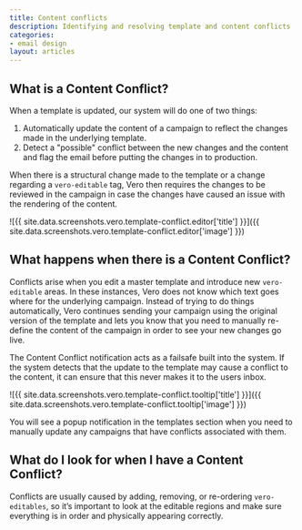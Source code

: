 ```yaml
---
title: Content conflicts
description: Identifying and resolving template and content conflicts
categories:
- email design
layout: articles
---
```


## What is a Content Conflict?

When a template is updated, our system will do one of two things:

1. Automatically update the content of a campaign to reflect the changes made in the underlying template.
2. Detect a "possible" conflict between the new changes and the content and flag the email before putting the changes in to production.

When there is a structural change made to the template or a change regarding a `vero-editable` tag, Vero then requires the changes to be reviewed in the campaign in case the changes have caused an issue with the rendering of the content.

![{{ site.data.screenshots.vero.template-conflict.editor['title'] }}]({{ site.data.screenshots.vero.template-conflict.editor['image'] }})

## What happens when there is a Content Conflict?

Conflicts arise when you edit a master template and introduce new `vero-editable` areas. In these instances, Vero does not know which text goes where for the underlying campaign. Instead of trying to do things automatically, Vero continues sending your campaign using the original version of the template and lets you know that you need to manually re-define the content of the campaign in order to see your new changes go live.

The Content Conflict notification acts as a failsafe built into the system. If the system detects that the update to the template may cause a conflict to the content, it can ensure that this never makes it to the users inbox.

![{{ site.data.screenshots.vero.template-conflict.tooltip['title'] }}]({{ site.data.screenshots.vero.template-conflict.tooltip['image'] }})

You will see a popup notification in the templates section when you need to manually update any campaigns that have conflicts associated with them.

## What do I look for when I have a Content Conflict?

Conflicts are usually caused by adding, removing, or re-ordering `vero-editables`, so it’s important to look at the editable regions and make sure everything is in order and physically appearing correctly.